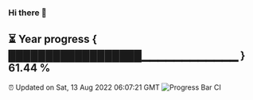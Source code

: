 ### Hi there 👋
⏳ Year progress { ██████████████████▁▁▁▁▁▁▁▁▁▁▁▁ } 61.44 %
---
⏰ Updated on Sat, 13 Aug 2022 06:07:21 GMT
![Progress Bar CI](https://github.com/Moyi321/Moyi321/workflows/Progress%20Bar%20CI/badge.svg)
